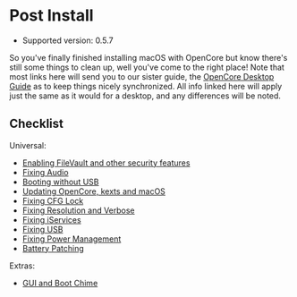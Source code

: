 # Post Install

* Supported version: 0.5.7

So you've finally finished installing macOS with OpenCore but know there's still some things to clean up, well you've come to the right place! Note that most links here will send you to our sister guide, the [OpenCore Desktop Guide](https://dortania.github.io/OpenCore-Desktop-Guide/) as to keep things nicely synchronized. All info linked here will apply just the same as it would for a desktop, and any differences will be noted.

## Checklist

Universal:

* [Enabling FileVault and other security features](https://dortania.github.io/OpenCore-Desktop-Guide/post-install/security)
* [Fixing Audio](https://dortania.github.io/OpenCore-Desktop-Guide//post-install/audio)
* [Booting without USB](https://dortania.github.io/OpenCore-Desktop-Guide//post-install/oc2hdd)
* [Updating OpenCore, kexts and macOS](https://dortania.github.io/OpenCore-Desktop-Guide//post-install/update)
* [Fixing CFG Lock](https://dortania.github.io/OpenCore-Desktop-Guide//extras/msr-lock)
* [Fixing Resolution and Verbose](https://dortania.github.io/OpenCore-Desktop-Guide//post-install/verbose)
* [Fixing iServices](https://dortania.github.io/OpenCore-Desktop-Guide//post-install/iservices)
* [Fixing USB](https://usb-map.gitbook.io/project/)
* [Fixing Power Management](https://dortania.github.io/OpenCore-Desktop-Guide/post-install/pm.md)
* [Battery Patching](https://www.tonymacx86.com/threads/guide-how-to-patch-dsdt-for-working-battery-status.116102/)

Extras:

* [GUI and Boot Chime](https://dortania.github.io/OpenCore-Desktop-Guide/extras/gui.html)
